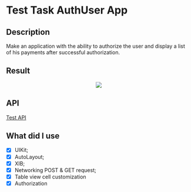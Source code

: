 # Test Task AuthUser App
## Description
Make an application with the ability to authorize the user and display a list of his payments after successful authorization.


## Result
<p align="center">
<img src="https://github.com/ipv02/TestTaskAuthUserApp/blob/main/TestTaskAuthUserApp.gif" /></p>

## API
[Test API](http://82.202.204.94/api/)  
 

## What did I use
- [x] UIKit;
- [x] AutoLayout;
- [x] XIB;
- [x] Networking POST & GET request;
- [x] Table view cell customization
- [x] Authorization
